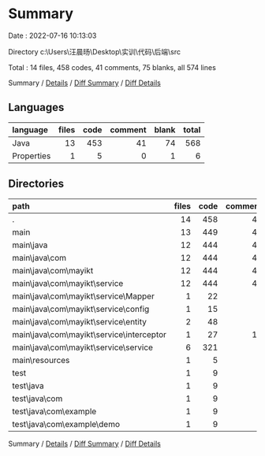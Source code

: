 # Summary

Date : 2022-07-16 10:13:03

Directory c:\\Users\\汪晨旸\\Desktop\\实训\\代码\\后端\\src

Total : 14 files,  458 codes, 41 comments, 75 blanks, all 574 lines

Summary / [Details](details.md) / [Diff Summary](diff.md) / [Diff Details](diff-details.md)

## Languages
| language | files | code | comment | blank | total |
| :--- | ---: | ---: | ---: | ---: | ---: |
| Java | 13 | 453 | 41 | 74 | 568 |
| Properties | 1 | 5 | 0 | 1 | 6 |

## Directories
| path | files | code | comment | blank | total |
| :--- | ---: | ---: | ---: | ---: | ---: |
| . | 14 | 458 | 41 | 75 | 574 |
| main | 13 | 449 | 41 | 70 | 560 |
| main\\java | 12 | 444 | 41 | 69 | 554 |
| main\\java\\com | 12 | 444 | 41 | 69 | 554 |
| main\\java\\com\\mayikt | 12 | 444 | 41 | 69 | 554 |
| main\\java\\com\\mayikt\\service | 12 | 444 | 41 | 69 | 554 |
| main\\java\\com\\mayikt\\service\\Mapper | 1 | 22 | 0 | 5 | 27 |
| main\\java\\com\\mayikt\\service\\config | 1 | 15 | 0 | 6 | 21 |
| main\\java\\com\\mayikt\\service\\entity | 2 | 48 | 0 | 12 | 60 |
| main\\java\\com\\mayikt\\service\\interceptor | 1 | 27 | 19 | 8 | 54 |
| main\\java\\com\\mayikt\\service\\service | 6 | 321 | 7 | 35 | 363 |
| main\\resources | 1 | 5 | 0 | 1 | 6 |
| test | 1 | 9 | 0 | 5 | 14 |
| test\\java | 1 | 9 | 0 | 5 | 14 |
| test\\java\\com | 1 | 9 | 0 | 5 | 14 |
| test\\java\\com\\example | 1 | 9 | 0 | 5 | 14 |
| test\\java\\com\\example\\demo | 1 | 9 | 0 | 5 | 14 |

Summary / [Details](details.md) / [Diff Summary](diff.md) / [Diff Details](diff-details.md)